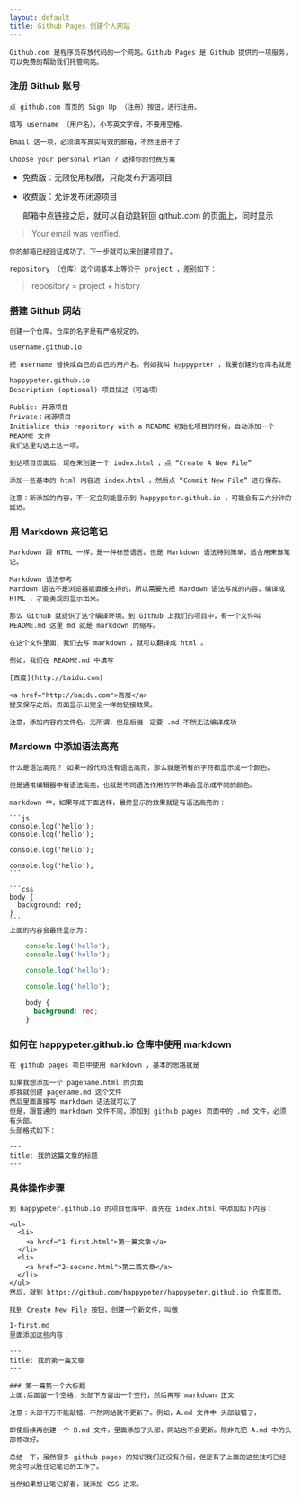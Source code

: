 ```yaml
---
layout: default
title: Github Pages 创建个人网站
---
```




    Github.com 是程序员存放代码的一个网站。Github Pages 是 Github 提供的一项服务，可以免费的帮助我们托管网站。

###  注册 Github 账号

    点 github.com 首页的 Sign Up （注册）按钮，进行注册。

    填写 username （用户名），小写英文字母，不要用空格。

    Email 这一项，必须填写真实有效的邮箱，不然注册不了

    Choose your personal Plan ? 选择你的付费方案

- 免费版：无限使用权限，只能发布开源项目
- 收费版：允许发布闭源项目


    邮箱中点链接之后，就可以自动跳转回 github.com 的页面上，同时显示

>Your email was verified.

    你的邮箱已经验证成功了。下一步就可以来创建项目了。

    repository （仓库）这个词基本上等价于 project ，差别如下：

>repository = project + history

###  搭建 Github 网站

    创建一个仓库，仓库的名字是有严格规定的，

    username.github.io

    把 username 替换成自己的自己的用户名。例如我叫 happypeter ，我要创建的仓库名就是

    happypeter.github.io
    Description (optional) 项目描述（可选项）

    Public: 开源项目
    Private：闭源项目
    Initialize this repository with a README 初始化项目的时候，自动添加一个 README 文件
    我们这里勾选上这一项。

    到达项目页面后，现在来创建一个 index.html ，点 “Create A New File”

    添加一些基本的 html 内容进 index.html ，然后点 “Commit New File” 进行保存。

    注意：新添加的内容，不一定立刻能显示到 happypeter.github.io ，可能会有五六分钟的延迟。

###  用 Markdown 来记笔记

    Markdown 跟 HTML 一样，是一种标签语言。但是 Markdown 语法特别简单，适合用来做笔记。

    Markdown 语法参考
    Mardown 语法不是浏览器能直接支持的，所以需要先把 Mardown 语法写成的内容，编译成 HTML ，才能美观的显示出来。

    那么 Github 就提供了这个编译环境。到 Github 上我们的项目中，有一个文件叫 README.md 这里 md 就是 markdown 的缩写。

    在这个文件里面，我们去写 markdown ，就可以翻译成 html 。

    例如，我们在 README.md 中填写

    [百度](http://baidu.com)

    <a href="http://baidu.com">百度</a>
    提交保存之后，页面显示出完全一样的链接效果。

    注意，添加内容的文件名，无所谓，但是后缀一定要 .md 不然无法编译成功

###  Mardown 中添加语法高亮

    什么是语法高亮？ 如果一段代码没有语法高亮，那么就是所有的字符都显示成一个颜色。

    但是通常编辑器中有语法高亮，也就是不同语法作用的字符串会显示成不同的颜色。

    markdown 中，如果写成下面这样，最终显示的效果就是有语法高亮的：

    ```js
    console.log('hello');
    console.log('hello');

    console.log('hello');

    console.log('hello');
    ```

    ```css
    body {
      background: red;
    }
    ```
    上面的内容会最终显示为：

```js
    console.log('hello');
    console.log('hello');

    console.log('hello');

    console.log('hello');
```

```css
    body {
      background: red;
    }
```

###  如何在 happypeter.github.io 仓库中使用 markdown

    在 github pages 项目中使用 markdown ，基本的思路就是

    如果我想添加一个 pagename.html 的页面
    那我就创建 pagename.md 这个文件
    然后里面直接写 markdown 语法就可以了
    但是，跟普通的 markdown 文件不同，添加到 github pages 页面中的 .md 文件，必须有头部。
    头部格式如下：

    ---
    title: 我的这篇文章的标题
    ---

###   具体操作步骤

    到 happypeter.github.io 的项目仓库中，首先在 index.html 中添加如下内容：

    <ul>
      <li>
        <a href="1-first.html">第一篇文章</a>
      </li>
      <li>
        <a href="2-second.html">第二篇文章</a>
      </li>
    </ul>
    然后，就到 https://github.com/happypeter/happypeter.github.io 仓库首页，

    找到 Create New File 按钮，创建一个新文件，叫做

    1-first.md
    里面添加这些内容：

    ---
    title: 我的第一篇文章
    ---

    ### 第一篇第一个大标题
    上面:后面留一个空格，头部下方留出一个空行，然后再写 markdown 正文

    注意：头部千万不能敲错，不然网站就不更新了。例如，A.md 文件中 头部敲错了，

    即使后续再创建一个 B.md 文件，里面添加了头部，网站也不会更新。除非先把 A.md 中的头部修改好。

    总结一下，虽然很多 github pages 的知识我们还没有介绍，但是有了上面的这些技巧已经完全可以胜任记笔记的工作了。

    当然如果想让笔记好看，就添加 CSS 进来。
